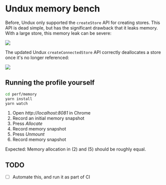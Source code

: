 # Undux memory bench

Before, Undux only supported the `createStore` API for creating stores. This API is dead simple, but has the significant drawback that it leaks memory. With a large store, this memory leak can be severe:

[![](http://img.youtube.com/vi/apOfLKisEJU/0.jpg)](https://youtu.be/apOfLKisEJU)

The updated Undux `createConnectedStore` API correctly deallocates a store once it's no longer referenced:

[![](http://img.youtube.com/vi/https://youtu.be/4clJGMF5dIg/0.jpg)](https://youtu.be/https://youtu.be/4clJGMF5dIg)

## Running the profile yourself

```sh
cd perf/memory
yarn install
yarn watch
```

1. Open _http://localhost:8081_ in Chrome
2. Record an initial memory snapshot
3. Press _Allocate_
4. Record memory snapshot
5. Press _Unmount_
6. Record memory snapshot

Expected: Memory allocation in (2) and (5) should be roughly equal.

## TODO

- [ ] Automate this, and run it as part of CI
